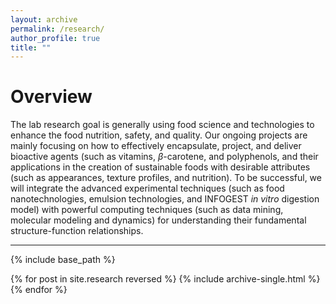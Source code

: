 ```yaml
---
layout: archive
permalink: /research/
author_profile: true
title: ""
---
```


Overview
======
The lab research goal is generally using food science and technologies to enhance
the food nutrition, safety, and quality.
Our ongoing projects are mainly focusing on how to effectively encapsulate, project,
and deliver bioactive agents (such as vitamins, $\beta$-carotene, and polyphenols, and
their applications in the creation of sustainable foods with desirable attributes (such as
appearances, texture profiles, and nutrition). To be successful, we will integrate the
advanced experimental techniques (such as food nanotechnologies, emulsion technologies, and
INFOGEST _in vitro_ digestion model) with powerful computing techniques (such as
data mining, molecular modeling and dynamics) for understanding their fundamental
structure-function relationships.

-----------------------

{% include base_path %}

{% for post in site.research reversed %}
  {% include archive-single.html %}
{% endfor %}
